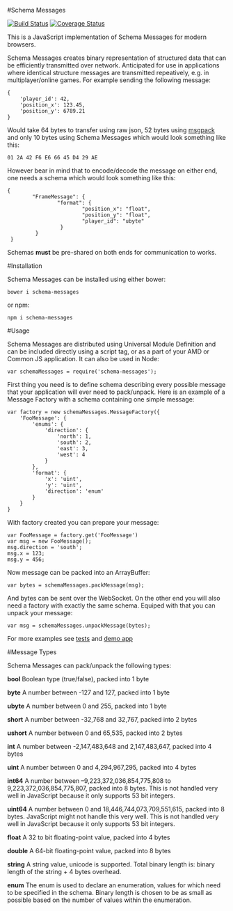 #Schema Messages

[![Build Status](https://travis-ci.org/tnajdek/schema-messages-js.svg?branch=master)](https://travis-ci.org/tnajdek/schema-messages-js)
[![Coverage Status](https://coveralls.io/repos/tnajdek/schema-messages-js/badge.svg?branch=master&service=github)](https://coveralls.io/github/tnajdek/schema-messages-js?branch=master)

This is a JavaScript implementation of Schema Messages for modern browsers. 

Schema Messages creates binary representation of structured data that can be efficiently transmitted over network. Anticipated for use in applications where identical structure messages are transmitted repeatively, e.g. in multiplayer/online games. For example sending the following message:

	{
		'player_id': 42,
		'position_x': 123.45,
		'position_y': 6789.21
	}

Would take 64 bytes to transfer using raw json, 52 bytes using [msgpack](http://msgpack.org/) and only 10 bytes using Schema Messages which would look something like this:

	01 2A 42 F6 E6 66 45 D4 29 AE

However bear in mind that to encode/decode the message on either end, one needs a schema which would look something like this:

	{
			"FrameMessage": {
					"format": {
							"position_x": "float",
							"position_y": "float",
							"player_id": "ubyte"
					 }
			 }
	 }

Schemas **must** be pre-shared on both ends for communication to works.

#Installation

Schema Messages can be installed using either bower:

    bower i schema-messages

or npm:

    npm i schema-messages

#Usage

Schema Messages are distributed using Universal Module Definition and can be included directly using a script tag, or as a part of your AMD or Common JS application. It can also be used in Node:

    var schemaMessages = require('schema-messages');

First thing you need is to define schema describing every possible message that your application will ever need to pack/unpack. Here is an example of a Message Factory with a schema containing one simple message:

    var factory = new schemaMessages.MessageFactory({
        'FooMessage': {
            'enums': {
                'direction': {
                    'north': 1,
                    'south': 2,
                    'east': 3,
                    'west': 4
                }
            },
            'format': {
                'x': 'uint',
                'y': 'uint',
                'direction': 'enum'
            }
        }
    }

With factory created you can prepare your message:

    var FooMessage = factory.get('FooMessage')
    var msg = new FooMessage();
    msg.direction = 'south';
    msg.x = 123;
    msg.y = 456;

Now message can be packed into an ArrayBuffer:

    var bytes = schemaMessages.packMessage(msg);

And bytes can be sent over the WebSocket. On the other end you will also need a factory with exactly the same schema. Equiped with that you can unpack your message:

    var msg = schemaMessages.unpackMessage(bytes);

For more examples see [tests](https://github.com/tnajdek/schema-messages-js/blob/master/test/src/message.spec.js) and [demo app](https://github.com/tnajdek/schema-messages-demo)

#Message Types

Schema Messages can pack/unpack the following types:

**bool**
Boolean type (true/false), packed into 1 byte

**byte**
A number between -127 and 127, packed into 1 byte

**ubyte**
A number between 0 and 255, packed into 1 byte

**short**
A number between -32,768 and 32,767, packed into 2 bytes

**ushort**
A number between 0 and 65,535, packed into 2 bytes

**int**
A number between -2,147,483,648 and 2,147,483,647, packed into 4 bytes

**uint**
A number between 0 and 4,294,967,295, packed into 4 bytes

**int64**
A number between –9,223,372,036,854,775,808 to 9,223,372,036,854,775,807, packed into 8 bytes. This is not handled very well in JavaScript because it only supports 53 bit integers.

**uint64**
A number between 0 and 18,446,744,073,709,551,615, packed into 8 bytes. JavaScript might not handle this very well. This is not handled very well in JavaScript because it only supports 53 bit integers.

**float**
A 32 to bit floating-point value, packed into 4 bytes

**double**
A 64-bit floating-point value, packed into 8 bytes

**string**
A string value, unicode is supported. Total binary length is: binary length of the string + 4 bytes overhead.

**enum**
The enum is used to declare an enumeration, values for which need to be specified in the schema. Binary length is chosen to be as small as possible based on the number of values within the enumeration.